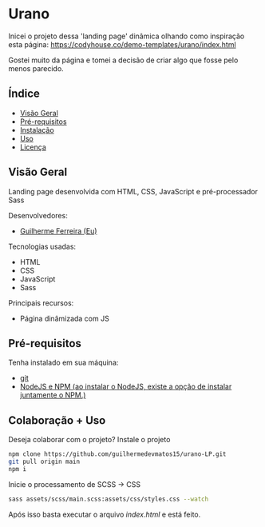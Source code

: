 # Urano

Inicei o projeto dessa 'landing page' dinâmica olhando como inspiração esta página: https://codyhouse.co/demo-templates/urano/index.html

Gostei muito da página e tomei a decisão de criar algo que fosse pelo menos parecido.

## Índice

-  [Visão Geral](#visão-geral)
-  [Pré-requisitos](#pré-requisitos)
-  [Instalação](#instalação)
-  [Uso](#uso)
-  [Licença](#licença)

## Visão Geral

Landing page desenvolvida com HTML, CSS, JavaScript e pré-processador Sass

Desenvolvedores:

-  [Guilherme Ferreira (Eu)](https://github.com/guilhermedevmatos15)

Tecnologias usadas:

- HTML
- CSS
- JavaScript
- Sass

Principais recursos:

- Página dinâmizada com JS

## Pré-requisitos

Tenha instalado em sua máquina:

-  <a href="https://git-scm.com/downloads">git</a>
-  <a href="https://nodejs.org/en/download">NodeJS e NPM (ao instalar o NodeJS, existe a opção de instalar juntamente o NPM.)</a>

## Colaboração + Uso

Deseja colaborar com o projeto? Instale o projeto

```bash
npm clone https://github.com/guilhermedevmatos15/urano-LP.git
git pull origin main
npm i
```

Inicie o processamento de SCSS -> CSS

```bash
sass assets/scss/main.scss:assets/css/styles.css --watch
```

Após isso basta executar o arquivo *index.html* e está feito.
